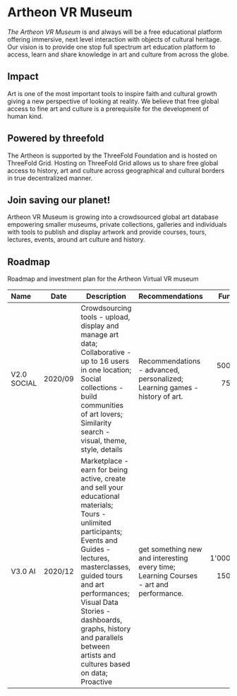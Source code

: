 # Artheon VR Museum

*The Artheon VR Museum* is and always will be a free educational platform offering immersive, next level interaction with objects of cultural heritage. Our vision is to provide one stop full spectrum art education platform to access, learn and share knowledge in art and culture from across the globe.

## Impact

Art is one of the most important tools to inspire faith and cultural growth giving a new perspective of looking at reality. We believe that free global access to fine art and culture is a prerequisite for the development of human kind.

## Powered by threefold

The Artheon is supported by the ThreeFold Foundation and is hosted on ThreeFold Grid. Hosting on ThreeFold Grid allows us to share free global access to history, art and culture across geographical and cultural borders in true decentralized manner.

## Join saving our planet!
 
Artheon VR Museum is growing into a crowdsourced global art database empowering smaller museums, private collections, galleries and individuals with tools to publish and display artwork and provide courses, tours, lectures, events, around art culture and history.

## Roadmap

Roadmap and investment plan for the Artheon Virtual VR museum

| Name         | Date   | Description | Recommendations | Funding |
|:-------------|--------|-------------|-----------------|---------:|
| V2.0 SOCIAL |  2020/09 | Crowdsourcing tools - upload, display and manage art data; Collaborative - up to 16 users in one location; Social collections - build communities of art lovers; Similarity search - visual, theme, style, details | Recommendations - advanced, personalized; Learning games - history of art. |500'000 TFT 75'000 USD |
| V3.0 AI | 2020/12|  Marketplace - earn for being active, create and sell your educational materials; Tours - unlimited participants; Events and Guides - lectures, masterclasses, guided tours and art performances; Visual Data Stories - dashboards, graphs, history and parallels between artists and cultures based on data; Proactive | get something new and interesting every time; Learning Courses - art and performance. | 1'000'000 TFT 150'000 USD |